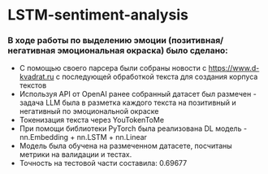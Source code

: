# LSTM-sentiment-analysis
### В ходе работы по выделению эмоции (позитивная/негативная эмоциональная окраска) было сделано:
* С помощью своего парсера были собраны новости с https://www.d-kvadrat.ru с последующей обработкой текста для создания корпуса текстов
* Используя API от OpenAI ранее собранный датасет был размечен - задача LLM была в разметка каждого текста на позитивный и негативный по эмоциональной окраске
* Токенизация текста через YouTokenToMe
* При помощи библиотеки PyTorch была реализована DL модель - nn.Embedding + nn.LSTM + nn.Linear
* Модель была обучена на размеченном датасете, посчитаны метрики на валидации и тестах.
* Точность на тестовой части составила: 0.69677 
